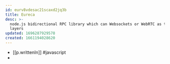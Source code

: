 ```yaml
---
id: eurv8vdesac21scaxd2jq3b
title: Eureca
desc: >-
  node.js bidirectional RPC library which can Websockets or WebRTC as transport
  layers
updated: 1696287929578
created: 1661194028620
---
```



- [[p.writtenIn]] #javascript
- 